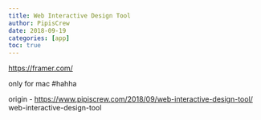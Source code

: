 ```yaml
---
title: Web Interactive Design Tool
author: PipisCrew
date: 2018-09-19
categories: [app]
toc: true
---
```


https://framer.com/

only for mac #hahha

origin - https://www.pipiscrew.com/2018/09/web-interactive-design-tool/ web-interactive-design-tool